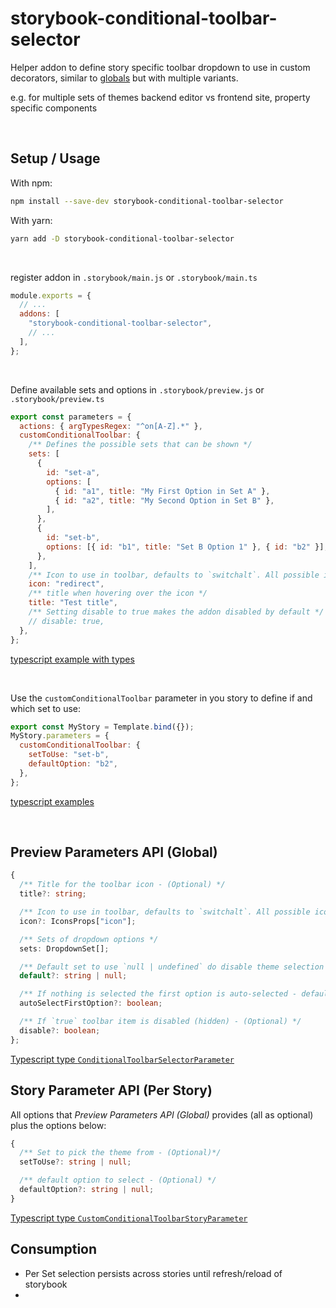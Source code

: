 # storybook-conditional-toolbar-selector

Helper addon to define story specific toolbar dropdown to use in custom decorators, similar to [globals](https://storybook.js.org/docs/react/essentials/toolbars-and-globals) but with multiple variants.

e.g. for multiple sets of themes backend editor vs frontend site, property specific components

&nbsp;

## Setup / Usage

With npm:

```bash
npm install --save-dev storybook-conditional-toolbar-selector
```

With yarn:

```bash
yarn add -D storybook-conditional-toolbar-selector
```

&nbsp;

register addon in `.storybook/main.js` or `.storybook/main.ts`

```javascript
module.exports = {
  // ...
  addons: [
    "storybook-conditional-toolbar-selector",
    // ...
  ],
};
```

&nbsp;

Define available sets and options in `.storybook/preview.js` or `.storybook/preview.ts`

```javascript
export const parameters = {
  actions: { argTypesRegex: "^on[A-Z].*" },
  customConditionalToolbar: {
    /** Defines the possible sets that can be shown */
    sets: [
      {
        id: "set-a",
        options: [
          { id: "a1", title: "My First Option in Set A" },
          { id: "a2", title: "My Second Option in Set B" },
        ],
      },
      {
        id: "set-b",
        options: [{ id: "b1", title: "Set B Option 1" }, { id: "b2" }],
      },
    ],
    /** Icon to use in toolbar, defaults to `switchalt`. All possible icons here: https://storybookjs.netlify.app/official-storybook/?path=/story/basics-icon--labels */
    icon: "redirect",
    /** title when hovering over the icon */
    title: "Test title",
    /** Setting disable to true makes the addon disabled by default */
    // disable: true,
  },
};
```

[typescript example with types](https://github.com/micmro/storybook-conditional-toolbar-selector/blob/main/.storybook/preview.ts)

&nbsp;

Use the `customConditionalToolbar` parameter in you story to define if and which set to use:

```javascript
export const MyStory = Template.bind({});
MyStory.parameters = {
  customConditionalToolbar: {
    setToUse: "set-b",
    defaultOption: "b2",
  },
};
```

[typescript examples](https://github.com/micmro/storybook-conditional-toolbar-selector/blob/main/stories/Example.stories.tsx)

&nbsp;

## Preview Parameters API (Global)

```typescript
{
  /** Title for the toolbar icon - (Optional) */
  title?: string;

  /** Icon to use in toolbar, defaults to `switchalt`. All possible icons here: https://storybookjs.netlify.app/official-storybook/?path=/story/basics-icon--labels - (Optional) */
  icon?: IconsProps["icon"];

  /** Sets of dropdown options */
  sets: DropdownSet[];

  /** Default set to use `null | undefined` do disable theme selection if not explicitly set - (Optional) */
  default?: string | null;

  /** If nothing is selected the first option is auto-selected - defaults to `true` - (Optional)*/
  autoSelectFirstOption?: boolean;

  /** If `true` toolbar item is disabled (hidden) - (Optional) */
  disable?: boolean;
};
```

[Typescript type `ConditionalToolbarSelectorParameter`](https://github.com/micmro/storybook-conditional-toolbar-selector/blob/main/src/types.ts)

## Story Parameter API (Per Story)

All options that _Preview Parameters API (Global)_ provides (all as optional) plus the options below:

```typescript
{
  /** Set to pick the theme from - (Optional)*/
  setToUse?: string | null;

  /** default option to select - (Optional) */
  defaultOption?: string | null;
}
```

[Typescript type `CustomConditionalToolbarStoryParameter`](https://github.com/micmro/storybook-conditional-toolbar-selector/blob/main/src/types.ts)

## Consumption

- Per Set selection persists across stories until refresh/reload of storybook
-
